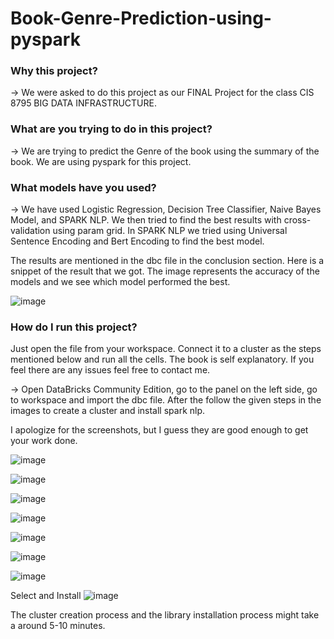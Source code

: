 # Book-Genre-Prediction-using-pyspark

### Why this project?
-> We were asked to do this project as our FINAL Project for the class CIS 8795 BIG DATA INFRASTRUCTURE.

### What are you trying to do in this project?
-> We are trying to predict the Genre of the book using the summary of the book. We are using pyspark for this project.

### What models have you used?
-> We have used Logistic Regression, Decision Tree Classifier, Naive Bayes Model, and SPARK NLP.
We then tried to find the best results with cross-validation using param grid.
In SPARK NLP we tried using Universal Sentence Encoding and Bert Encoding to find the best model.

The results are mentioned in the dbc file in the conclusion section. 
Here is a snippet of the result that we got. 
The image represents the accuracy of the models and we see which model performed the best.

![image](https://user-images.githubusercontent.com/31709147/212223764-4f161854-383a-439c-8360-63c93cdbc8be.png)


### How do I run this project? 
Just open the file from your workspace. Connect it to a cluster as the steps mentioned below and run all the cells.
The book is self explanatory. If you feel there are any issues feel free to contact me.


-> Open DataBricks Community Edition, go to the panel on the left side, go to workspace and import the dbc file.
After the follow the given steps in the images to create a cluster and install spark nlp.

I apologize for the screenshots, but I guess they are good enough to get your work done.

![image](https://user-images.githubusercontent.com/31709147/212224147-945c484b-8a54-4d43-bb3a-4f074392bddc.png)

![image](https://user-images.githubusercontent.com/31709147/212224220-30396164-8dda-4060-a75d-e75f415961e0.png)

![image](https://user-images.githubusercontent.com/31709147/212224295-ad6a2ca1-c62a-4f31-b31e-a07f2496cbf8.png)

![image](https://user-images.githubusercontent.com/31709147/212221905-73681bf5-313b-474c-bec0-756d6d78af8b.png)

![image](https://user-images.githubusercontent.com/31709147/212224389-2f11c1dc-7a7f-48a5-bbaa-5aaefe7f05d3.png)

![image](https://user-images.githubusercontent.com/31709147/212224443-6469941f-b204-45b5-879f-fa9b67c4e824.png)

![image](https://user-images.githubusercontent.com/31709147/212224481-6468ae2b-eeb7-41b4-bfad-a81f8a33f493.png)

Select and Install
![image](https://user-images.githubusercontent.com/31709147/212222324-4f7f8b1b-a63b-4514-8a5f-893b7eedeeb6.png)

The cluster creation process and the library installation process might take a around 5-10 minutes. 


